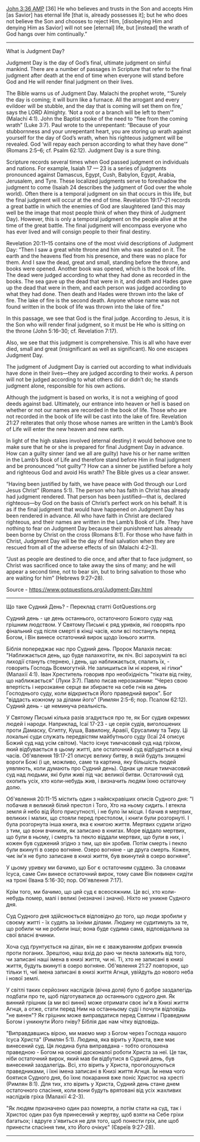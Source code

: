 [‭John 3:36 AMP](https://bible.com/bible/1588/jhn.3.36.AMP)‬
[36] He who believes and trusts in the Son and accepts Him [as Savior] has eternal life [that is, already possesses it]; but he who does not believe the Son and chooses to reject Him, [disobeying Him and denying Him as Savior] will not see [eternal] life, but [instead] the wrath of God hangs over him continually.”

---

What is Judgment Day?

Judgment Day is the day of God’s final, ultimate judgment on sinful mankind. There are a number of passages in Scripture that refer to the final judgment after death at the end of time when everyone will stand before God and He will render final judgment on their lives.

The Bible warns us of Judgment Day. Malachi the prophet wrote, “‘Surely the day is coming; it will burn like a furnace. All the arrogant and every evildoer will be stubble, and the day that is coming will set them on fire,’ says the LORD Almighty. ‘Not a root or a branch will be left to them’” (Malachi 4:1). John the Baptist spoke of the need to “flee from the coming wrath” (Luke 3:7). Paul wrote to the unrepentant: “Because of your stubbornness and your unrepentant heart, you are storing up wrath against yourself for the day of God’s wrath, when his righteous judgment will be revealed. God ‘will repay each person according to what they have done’” (Romans 2:5–6; cf. Psalm 62:12). Judgment Day is a sure thing.

Scripture records several times when God passed judgment on individuals and nations. For example, Isaiah 17 — 23 is a series of judgments pronounced against Damascus, Egypt, Cush, Babylon, Egypt, Arabia, Jerusalem, and Tyre. These localized judgments serve to foreshadow the judgment to come (Isaiah 24 describes the judgment of God over the whole world). Often there is a temporal judgment on sin that occurs in this life, but the final judgment will occur at the end of time. Revelation 19:17–21 records a great battle in which the enemies of God are slaughtered (and this may well be the image that most people think of when they think of Judgment Day). However, this is only a temporal judgment on the people alive at the time of the great battle. The final judgment will encompass everyone who has ever lived and will consign people to their final destiny.

Revelation 20:11–15 contains one of the most vivid descriptions of Judgment Day: “Then I saw a great white throne and him who was seated on it. The earth and the heavens fled from his presence, and there was no place for them. And I saw the dead, great and small, standing before the throne, and books were opened. Another book was opened, which is the book of life. The dead were judged according to what they had done as recorded in the books. The sea gave up the dead that were in it, and death and Hades gave up the dead that were in them, and each person was judged according to what they had done. Then death and Hades were thrown into the lake of fire. The lake of fire is the second death. Anyone whose name was not found written in the book of life was thrown into the lake of fire.”

In this passage, we see that God is the final judge. According to Jesus, it is the Son who will render final judgment, so it must be He who is sitting on the throne (John 5:16–30; cf. Revelation 7:17).

Also, we see that this judgment is comprehensive. This is all who have ever died, small and great (insignificant as well as significant). No one escapes Judgment Day.

The judgment of Judgment Day is carried out according to what individuals have done in their lives—they are judged according to their works. A person will not be judged according to what others did or didn’t do; he stands judgment alone, responsible for his own actions.

Although the judgment is based on works, it is not a weighing of good deeds against bad. Ultimately, our entrance into heaven or hell is based on whether or not our names are recorded in the book of life. Those who are not recorded in the book of life will be cast into the lake of fire. Revelation 21:27 reiterates that only those whose names are written in the Lamb’s Book of Life will enter the new heaven and new earth.

In light of the high stakes involved (eternal destiny) it would behoove one to make sure that he or she is prepared for final Judgment Day in advance. How can a guilty sinner (and we all are guilty) have his or her name written in the Lamb’s Book of Life and therefore stand before Him in final judgment and be pronounced “not guilty”? How can a sinner be justified before a holy and righteous God and avoid His wrath? The Bible gives us a clear answer.

“Having been justified by faith, we have peace with God through our Lord Jesus Christ” (Romans 5:1). The person who has faith in Christ has already had judgment rendered. That person has been justified—that is, declared righteous—by God on the basis of Christ’s perfect work on his behalf. It is as if the final judgment that would have happened on Judgment Day has been rendered in advance. All who have faith in Christ are declared righteous, and their names are written in the Lamb’s Book of Life. They have nothing to fear on Judgment Day because their punishment has already been borne by Christ on the cross (Romans 8:1). For those who have faith in Christ, Judgment Day will be the day of final salvation when they are rescued from all of the adverse effects of sin (Malachi 4:2–3).

“Just as people are destined to die once, and after that to face judgment, so Christ was sacrificed once to take away the sins of many; and he will appear a second time, not to bear sin, but to bring salvation to those who are waiting for him” (Hebrews 9:27–28).

Source - https://www.gotquestions.org/Judgment-Day.html

---

Що таке Судний День? - Переклад статті GotQuestions.org

Судний день - це день останнього, остаточного Божого суду над грішним людством. У Святому Письмі є ряд уривків, які говорять про фінальний суд після смерті в кінці часів, коли всі постануть перед Богом, і Він винесе остаточний вирок щодо їхнього життя.

Біблія попереджає нас про Судний день. Пророк Малахія писав: "Наближається день, що буде палахкотіти, як піч. Всі зарозумілі та всі лиходії стануть стернею, і день, що наближається, спалить їх, - говорить Господь Всемогутній. Не залишиться їм ні кореня, ні гілки" (Малахії 4:1). Іван Хреститель говорив про необхідність "тікати від гніву, що наближається" (Луки 3:7). Павло писав нерозкаяним: "Через свою впертість і нерозкаяне серце ви збираєте на себе гнів на день Господнього суду, коли відкриється Його праведний вирок". Бог "віддасть кожному за ділами його" (Римлян 2:5-6; пор. Псалом 62:12). Судний день - це неминуча реальність.

У Святому Письмі кілька разів згадується про те, як Бог судив окремих людей і народи. Наприклад, Ісаї 17-23 - це серія судів, виголошених проти Дамаску, Єгипту, Куша, Вавилону, Аравії, Єрусалиму та Тиру. Ці локальні суди служать передвістям майбутнього суду (Ісаї 24 описує Божий суд над усім світом). Часто існує тимчасовий суд над гріхом, який відбувається в цьому житті, але остаточний суд відбудеться в кінці часів. Об'явлення 19:17-21 описує велику битву, в якій будуть знищені вороги Божі (і це, можливо, саме та картина, яку більшість людей уявляють, коли думають про Судний день). Однак це лише тимчасовий суд над людьми, які були живі під час великої битви. Остаточний суд охопить усіх, хто коли-небудь жив, і визначить людям їхню остаточну долю.

Об'явлення 20:11-15 містить один з найяскравіших описів Судного дня: "І побачив я великий білий престол і Того, Хто на ньому сидить. І втекла земля й небо від Його присутності, і не було їм місця. І бачив я мертвих, великих і малих, що стояли перед престолом, і книги були розгорнуті. І була розгорнута інша книга, яка є книгою життя. Мертвих судили згідно з тим, що вони вчинили, як записано в книгах. Море віддало мертвих, що були в ньому, і смерть та пекло віддали мертвих, що були в них, і кожен був суджений згідно з тим, що він зробив. Потім смерть і пекло були вкинуті в озеро вогняне. Озеро вогняне - це друга смерть. Кожен, чиє ім'я не було записане в книзі життя, був вкинутий в озеро вогняне".

У цьому уривку ми бачимо, що Бог є остаточним суддею. За словами Ісуса, саме Син винесе остаточний вирок, тому саме Він повинен сидіти на троні (Івана 5:16-30; пор. Об'явлення 7:17).

Крім того, ми бачимо, що цей суд є всеосяжним. Це всі, хто коли-небудь помер, малі і великі (незначні і значні). Ніхто не уникне Судного дня.

Суд Судного дня здійснюється відповідно до того, що люди зробили у своєму житті - їх судять за їхніми ділами. Людину не судитимуть за те, що робили чи не робили інші; вона буде судима сама, відповідальна за свої власні вчинки.

Хоча суд ґрунтується на ділах, він не є зважуванням добрих вчинків проти поганих. Зрештою, наш вхід до раю чи пекла залежить від того, чи записані наші імена в книзі життя, чи ні. Ті, хто не записані в книзі життя, будуть вкинуті в озеро вогняне. Об'явлення 21:27 повторює, що тільки ті, чиї імена записані в книзі життя Агнця, увійдуть до нового неба і нової землі.

У світлі таких серйозних наслідків (вічна доля) було б добре заздалегідь подбати про те, щоб підготуватися до останнього судного дня. Як винний грішник (а ми всі винні) може отримати своє ім'я в Книзі життя Агнця, а отже, стати перед Ним на останньому суді і почути відповідь "не винен"? Як грішник може виправдатися перед Святим і Праведним Богом і уникнути Його гніву? Біблія дає нам чітку відповідь.

"Виправдавшись вірою, ми маємо мир з Богом через Господа нашого Ісуса Христа" (Римлян 5:1). Людина, яка вірить у Христа, вже має винесений суд. Ця людина була виправдана - тобто оголошена праведною - Богом на основі досконалої роботи Христа за неї. Це так, ніби остаточний вирок, який мав би відбутися в Судний день, був винесений заздалегідь. Всі, хто вірить у Христа, проголошуються праведниками, і їхні імена записані в Книзі життя Агнця. Їм нема чого боятися Судного дня, бо їхнє покарання вже поніс Христос на хресті (Римлян 8:1). Для тих, хто вірить у Христа, Судний день стане днем остаточного спасіння, коли вони будуть врятовані від усіх жахливих наслідків гріха (Малахії 4:2-3).

"Як людям призначено один раз померти, а потім стати на суд, так і Христос один раз був принесений у жертву, щоб взяти на Себе гріхи багатьох; і вдруге з'явиться не для того, щоб понести гріх, але щоб принести спасіння тим, хто Його очікує" (Євреїв 9:27-28).

---

